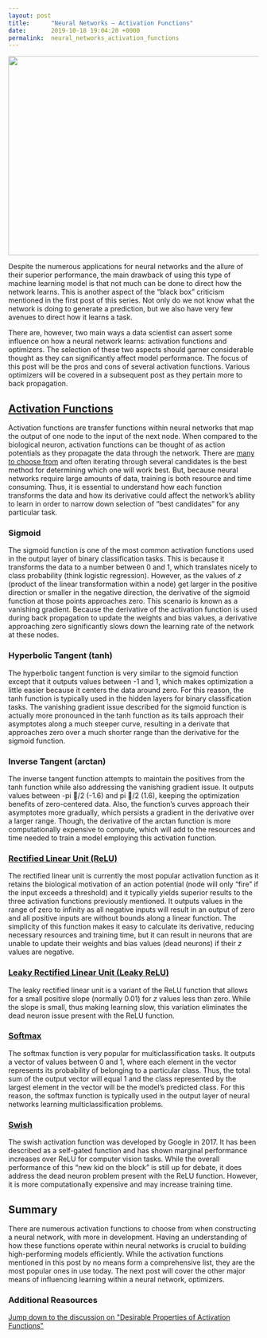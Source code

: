 ```yaml
---
layout: post
title:      "Neural Networks – Activation Functions"
date:       2019-10-18 19:04:20 +0000
permalink:  neural_networks_activation_functions
---
```


<p align="center">
<img src="https://media.giphy.com/media/ojmB7lOn3VUU8/giphy.gif" width="720" height="400">
</p>

Despite the numerous applications for neural networks and the allure of their superior performance, the main drawback of using this type of machine learning model is that not much can be done to direct how the network learns. This is another aspect of the “black box” criticism mentioned in the first post of this series. Not only do we not know what the network is doing to generate a prediction, but we also have very few avenues to direct how it learns a task. 

There are, however, two main ways a data scientist can assert some influence on how a neural network learns: activation functions and optimizers. The selection of these two aspects should garner considerable thought as they can significantly affect model performance. The focus of this post will be the pros and cons of several activation functions. Various optimizers will be covered in a subsequent post as they pertain more to back propagation.

## [Activation Functions](https://medium.com/@dc.aihub/activation-functions-part-1-the-basics-338e0cc615a6)


Activation functions are transfer functions within neural networks that map the output of one node to the input of the next node. When compared to the biological neuron, activation functions can be thought of as action potentials as they propagate the data through the network. There are [many to choose from]( https://dashee87.github.io/deep%20learning/visualising-activation-functions-in-neural-networks/) and often iterating through several candidates is the best method for determining which one will work best. But, because neural networks require large amounts of data, training is both resource and time consuming. Thus, it is essential to understand how each function transforms the data and how its derivative could affect the network’s ability to learn in order to narrow down selection of “best candidates” for any particular task.

### Sigmoid

The sigmoid function is one of the most common activation functions used in the output layer of binary classification tasks. This is because it transforms the data to a number between 0 and 1, which translates nicely to class probability (think logistic regression). However, as the values of _z_ (product of the linear transformation within a node) get larger in the positive direction or smaller in the negative direction, the derivative of the sigmoid function at those points approaches zero. This scenario is known as a vanishing gradient. Because the derivative of the activation function is used during back propagation to update the weights and bias values, a derivative approaching zero significantly slows down the learning rate of the network at these nodes.

### Hyperbolic Tangent (tanh)

The hyperbolic tangent function is very similar to the sigmoid function except that it outputs values between -1 and 1, which makes optimization a little easier because it centers the data around zero. For this reason, the tanh function is typically used in the hidden layers for binary classification tasks. The vanishing gradient issue described for the sigmoid function is actually more pronounced in the tanh function as its tails approach their asymptotes along a much steeper curve, resulting in a derivate that approaches zero over a much shorter range than the derivative for the sigmoid function.

### Inverse Tangent (arctan)

The inverse tangent function attempts to maintain the positives from the tanh function while also addressing the vanishing gradient issue. It outputs values between -pi /2 (-1.6) and pi /2 (1.6), keeping the optimization benefits of zero-centered data. Also, the function’s curves approach their asymptotes more gradually, which persists a gradient in the derivative over a larger range. Though, the derivative of the arctan function is more computationally expensive to compute, which will add to the resources and time needed to train a model employing this activation function.

### [Rectified Linear Unit (ReLU)](https://machinelearningmastery.com/rectified-linear-activation-function-for-deep-learning-neural-networks/)

The rectified linear unit is currently the most popular activation function as it retains the biological motivation of an action potential (node will only “fire” if the input exceeds a threshold) and it typically yields superior results to the three activation functions previously mentioned. It outputs values in the range of zero to infinity as all negative inputs will result in an output of zero and all positive inputs are without bounds along a linear function. The simplicity of this function makes it easy to calculate its derivative, reducing necessary resources and training time, but it can result in neurons that are unable to update their weights and bias values (dead neurons) if their _z_ values are negative.

### [Leaky Rectified Linear Unit (Leaky ReLU)](https://medium.com/@danqing/a-practical-guide-to-relu-b83ca804f1f7)

The leaky rectified linear unit is a variant of the ReLU function that allows for a small positive slope (normally 0.01) for _z_ values less than zero. While the slope is small, thus making learning slow, this variation eliminates the dead neuron issue present with the ReLU function.

### [Softmax]( https://medium.com/data-science-bootcamp/understand-the-softmax-function-in-minutes-f3a59641e86d)

The softmax function is very popular for multiclassification tasks. It outputs a vector of values between 0 and 1, where each element in the vector represents its probability of belonging to a particular class. Thus, the total sum of the output vector will equal 1 and the class represented by the largest element in the vector will be the model’s predicted class. For this reason, the softmax function is typically used in the output layer of neural networks learning multiclassification problems.

### [Swish](https://medium.com/@neuralnets/swish-activation-function-by-google-53e1ea86f820)

The swish activation function was developed by Google in 2017. It has been described as a self-gated function and has shown marginal performance increases over ReLU for computer vision tasks. While the overall performance of this “new kid on the block” is still up for debate, it does address the dead neuron problem present with the ReLU function. However, it is more computationally expensive and may increase training time.

## Summary

There are numerous activation functions to choose from when constructing a neural network, with more in development. Having an understanding of how these functions operate within neural networks is crucial to building high-performing models efficiently. While the activation functions mentioned in this post by no means form a comprehensive list, they are the most popular ones in use today. The next post will cover the other major means of influencing learning within a neural network, optimizers.

### Additional Reasources
[Jump down to the discussion on "Desirable Properties of Activation Functions"](https://towardsdatascience.com/activation-functions-in-neural-networks-58115cda9c96)

